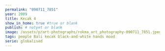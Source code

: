 ```yaml
---
permalink: "090711_7851"
year: 2009
title: Kecak 4
show_in_home: true #true or blank
publish: # notyet or blank
image: /assets/p/art-photographs/rokma_art_photography-090711_7851.jpeg
tags: people Bali kecak black-and-white hands mood
serie: globalised 
---
```

